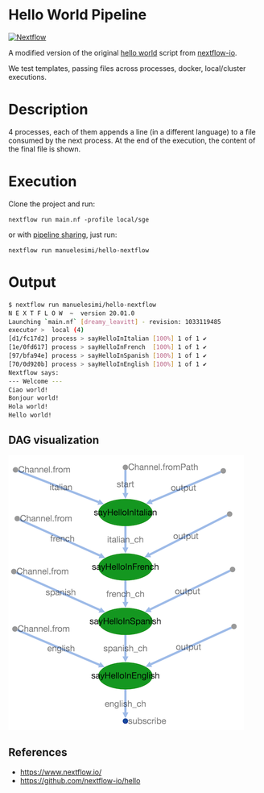Hello World Pipeline
====================
[![Nextflow](https://img.shields.io/badge/nextflow-%E2%89%A520.01.0-brightgreen.svg)](https://www.nextflow.io/)

A modified version of the original [hello world](https://github.com/nextflow-io/hello) script from [nextflow-io](https://www.nextflow.io/).

We test templates, passing files across processes, docker, local/cluster executions.

# Description
4 processes, each of them appends a line (in a different language) to a file consumed by the next process.
At the end of the execution, the content of the final file is shown.

# Execution
Clone the project and run:

    nextflow run main.nf -profile local/sge 

or with [pipeline sharing](https://www.nextflow.io/docs/latest/en/latest/sharing.html), just run:
    
    nextflow run manuelesimi/hello-nextflow 
    
# Output
    
``` bash
$ nextflow run manuelesimi/hello-nextflow 
N E X T F L O W  ~  version 20.01.0
Launching `main.nf` [dreamy_leavitt] - revision: 1033119485
executor >  local (4)
[d1/fc17d2] process > sayHelloInItalian [100%] 1 of 1 ✔
[1e/0fd617] process > sayHelloInFrench  [100%] 1 of 1 ✔
[97/bfa94e] process > sayHelloInSpanish [100%] 1 of 1 ✔
[70/0d920b] process > sayHelloInEnglish [100%] 1 of 1 ✔
Nextflow says:
--- Welcome ---
Ciao world!
Bonjour world!
Hola world!
Hello world!
```    
## DAG visualization
![DAG](img/hello-nextflow-dag.png)

## References
* https://www.nextflow.io/
* https://github.com/nextflow-io/hello